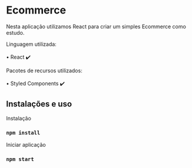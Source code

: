 # Ecommerce <br/>
Nesta aplicação utilizamos React para criar um simples Ecommerce como estudo.

Linguagem utilizada: <br/><br/>
• React :heavy_check_mark:

Pacotes de recursos utilizados: <br/><br/>
• Styled Components :heavy_check_mark:

## Instalações e uso

Instalação

### `npm install`

Iniciar aplicação

### `npm start`
